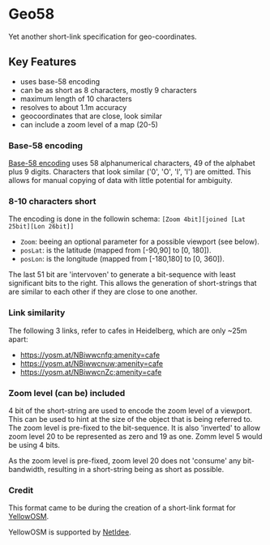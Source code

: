# Geo58

Yet another short-link specification for geo-coordinates.

## Key Features

* uses base-58 encoding
* can be as short as 8 characters, mostly 9 characters
* maximum length of 10 characters
* resolves to about 1.1m accuracy
* geocoordinates that are close, look similar
* can include a zoom level of a map (20-5)


### Base-58 encoding

[Base-58 encoding](https://en.wikipedia.org/wiki/Base58) uses 58 alphanumerical characters, 49 of the alphabet plus 9 digits.
Characters that look similar ('0', 'O', 'I', 'l') are omitted. 
This allows for manual copying of data with little potential for ambiguity. 

### 8-10 characters short

The encoding is done in the followin schema:
`[Zoom 4bit][joined [Lat 25bit][Lon 26bit]]`

* `Zoom`: beeing an optional parameter for a possible viewport (see below).
* `posLat`: is the latitude (mapped from [-90,90] to [0, 180]).
* `posLon`: is the longitude (mapped from [-180,180] to [0, 360]).

The last 51 bit are 'intervoven' to generate a bit-sequence with least significant bits to the right.
This allows the generation of short-strings that are similar to each other if they are close to one another.


### Link similarity

The following 3 links, refer to cafes in Heidelberg, which are only ~25m apart:

* https://yosm.at/NBiwwcnfq;amenity=cafe
* https://yosm.at/NBiwwcnuw;amenity=cafe
* https://yosm.at/NBiwwcnZc;amenity=cafe


### Zoom level (can be) included

4 bit of the short-string are used to encode the zoom level of a viewport. This can be used to
hint at the size of the object that is being referred to. 
The zoom level is pre-fixed to the bit-sequence. It is also 'inverted' to allow zoom level 20
to be represented as zero and 19 as one. Zomm level 5 would be using 4 bits.

As the zoom level is pre-fixed, zoom level 20 does not 'consume' any bit-bandwidth, resulting in a 
short-string being as short as possible.


### Credit

This format came to be during the creation of a short-link format for [YellowOSM](https://yellowosm.com).

YellowOSM is supported by [NetIdee](https://netidee.at/yellowosm).
